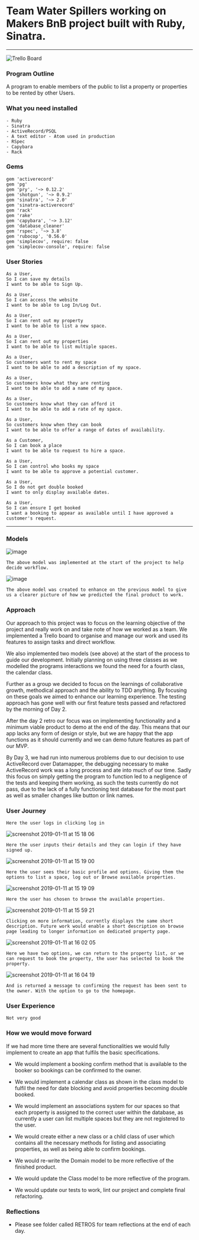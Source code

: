 # Team Water Spillers working on Makers BnB project built with Ruby, Sinatra.
---
![Trello Board](https://trello.com/b/Z2OacBVf/airbnb)
### Program Outline ###

A program to enable members of the public to list a property or properties to be rented by other Users.

### What you need installed ###

```
- Ruby
- Sinatra
- ActiveRecord/PSQL
- A text editor - Atom used in production
- RSpec
- Capybara
- Rack
```

### Gems ###

```
gem 'activerecord'
gem 'pg'
gem 'pry', '~> 0.12.2'
gem 'shotgun', '~> 0.9.2'
gem 'sinatra', '~> 2.0'
gem 'sinatra-activerecord'
gem 'rack'
gem 'rake'
gem 'capybara', '~> 3.12'
gem 'database_cleaner'
gem 'rspec', '~> 3.8'
gem 'rubocop', '0.56.0'
gem 'simplecov', require: false
gem 'simplecov-console', require: false
```

### User Stories

```
As a User,
So I can save my details
I want to be able to Sign Up.
```
```
As a User,
So I can access the website
I want to be able to Log In/Log Out.
```
```
As a User,
So I can rent out my property
I want to be able to list a new space.
```
```
As a User,
So I can rent out my properties
I want to be able to list multiple spaces.
```
```
As a User,
So customers want to rent my space
I want to be able to add a description of my space.
```
```
As a User,
So customers know what they are renting
I want to be able to add a name of my space.
```
```
As a User,
So customers know what they can afford it
I want to be able to add a rate of my space.
```
```
As a User,
So customers know when they can book
I want to be able to offer a range of dates of availability.
```
```
As a Customer,
So I can book a place
I want to be able to request to hire a space.
```
```
As a User,
So I can control who books my space
I want to be able to approve a potential customer.
```
```
As a User,
So I do not get double booked
I want to only display available dates.
```  
```
As a User,
So I can ensure I get booked
I want a booking to appear as available until I have approved a customer's request.
```
---



### Models ###

![image](https://user-images.githubusercontent.com/44489447/50907218-bdf47600-141e-11e9-96f5-03def7a339d0.png)
```
The above model was implemented at the start of the project to help decide workflow.
```

![image](https://user-images.githubusercontent.com/44489447/50969697-2c950a80-14d7-11e9-884b-93e5d1572051.png)
```
The above model was created to enhance on the previous model to give us a clearer picture of how we predicted the final product to work.
```
### Approach ###

Our approach to this project was to focus on the learning objective of the project and really work on and take note of how we worked as a team. We implemented a Trello board to organise and manage our work and used its features to assign tasks and direct workflow.

We also implemented two models (see above) at the start of the process to guide our development. Initially planning on using three classes as we modelled the programs interactions we found the need for a fourth class, the calendar class.

Further as a group we decided to focus on the learnings of collaborative growth, methodical approach and the ability to TDD anything. By focusing on these goals we aimed to enhance our learning experience. The testing approach has gone well with our first feature tests passed and refactored by the morning of Day 2.

After the day 2 retro our focus was on implementing functionality and a minimum viable product to demo at the end of the day. This means that our app lacks any form of design or style, but we are happy that the app functions as it should currently and we can demo future features as part of our MVP.

By Day 3, we had run into numerous problems due to our decision to use ActiveRecord over Datamapper, the debugging necessary to make ActiveRecord work was a long process and ate into much of our time. Sadly this focus on simply getting the program to function led to a negligence of the tests and keeping them working, as such the tests currently do not pass, due to the lack of a fully functioning test database for the most part as well as smaller changes like button or link names. 



### User Journey ###
```
Here the user logs in clicking log in
```
![screenshot 2019-01-11 at 15 18 06](https://user-images.githubusercontent.com/44489447/51042521-7273d080-15b4-11e9-9365-1cf6f8d2973d.png)

```
Here the user inputs their details and they can login if they have signed up.
```
![screenshot 2019-01-11 at 15 19 00](https://user-images.githubusercontent.com/44489447/51042666-c1ba0100-15b4-11e9-8d17-274a51d7a76e.png)


```
Here the user sees their basic profile and options. Giving them the options to list a space, log out or Browse available properties.
```
![screenshot 2019-01-11 at 15 19 09](https://user-images.githubusercontent.com/44489447/51042745-f928ad80-15b4-11e9-8cae-170da91dd0f7.png)

```
Here the user has chosen to browse the available properties.
```
![screenshot 2019-01-11 at 15 59 21](https://user-images.githubusercontent.com/44489447/51044814-f2e90000-15b9-11e9-988e-93a0bc8627f2.png)

```
Clicking on more information, currently displays the same short description. Future work would enable a short description on browse page leading to longer information on dedicated property page.
```
![screenshot 2019-01-11 at 16 02 05](https://user-images.githubusercontent.com/44489447/51044947-452a2100-15ba-11e9-90bd-7b28ad80a511.png)

```
Here we have two options, we can return to the property list, or we can request to book the property, the user has selected to book the property.
```
![screenshot 2019-01-11 at 16 04 19](https://user-images.githubusercontent.com/44489447/51045075-9fc37d00-15ba-11e9-8b07-573cdbaa4b6a.png)

```
And is returned a message to confirming the request has been sent to the owner. With the option to go to the homepage.
```
### User Experience ###
```
Not very good
```
### How we would move forward ###

If we had more time there are several functionalities we would fully implement to create an app that fulfils the basic specifications.

- We would implement a booking confirm method that is available to the booker so bookings can be confirmed to the owner.

- We would implement a calendar class as shown in the class model to fulfil the need for date blocking and avoid properties becoming double booked.

- We would implement an associations system for our spaces so that each property is assigned to the correct user within the database, as currently a user can list multiple spaces but they are not registered to the user.

- We would create either a new class or a child class of user which contains all the necessary methods for listing and  associating properties, as well as being able to confirm bookings.

- We would re-write the Domain model to be more reflective of the finished product.

- We would update the Class model to be more reflective of the program.

- We would update our tests to work, lint our project and complete final refactoring.

### Reflections ###

- Please see folder called RETROS for team reflections at the end of each day.
